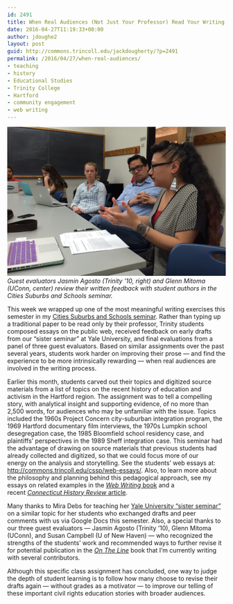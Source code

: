 ```yaml
---
id: 2491
title: When Real Audiences (Not Just Your Professor) Read Your Writing
date: 2016-04-27T11:19:33+00:00
author: jdoughe2
layout: post
guid: http://commons.trincoll.edu/jackdougherty/?p=2491
permalink: /2016/04/27/when-real-audiences/
- teaching
- history
- Educational Studies
- Trinity College
- Hartford
- community engagement
- web writing
---
```


![guest evaluators](/images/2016/2016-04-25-Educ308-Mitoma-Agosto.jpg)
*Guest evaluators Jasmin Agosto (Trinity '10, right) and Glenn Mitoma (UConn, center) review their written feedback with student authors in the Cities Suburbs and Schools seminar.*

This week we wrapped up one of the most meaningful writing exercises this semester in my [Cities Suburbs and Schools seminar](http://commons.trincoll.edu/cssp/seminar/). Rather than typing up a traditional paper to be read only by their professor, Trinity students composed essays on the public web, received feedback on early drafts from our &#8220;sister seminar&#8221; at Yale University, and final evaluations from a panel of three guest evaluators. Based on similar assignments over the past several years, students work harder on improving their prose &#8212; and find the experience to be more intrinsically rewarding &#8212; when real audiences are involved in the writing process.

Earlier this month, students carved out their topics and digitized source materials from a list of topics on the recent history of education and activism in the Hartford region. The assignment was to tell a compelling story, with analytical insight and supporting evidence, of no more than 2,500 words, for audiences who may be unfamiliar with the issue. Topics included the 1960s Project Concern city-suburban integration program, the 1969 Hartford documentary film interviews, the 1970s Lumpkin school desegregation case, the 1985 Bloomfield school residency case, and plaintiffs&#8217; perspectives in the 1989 Sheff integration case. This seminar had the advantage of drawing on source materials that previous students had already collected and digitized, so that we could focus more of our energy on the analysis and storytelling. See the students&#8217; web essays at: <http://commons.trincoll.edu/cssp/web-essays/>. Also, to learn more about the philosophy and planning behind this pedagogical approach, see my essays on related examples in the [_Web Writing_ book](http://webwriting.trincoll.edu) and a recent [_Connecticut History Review_ article](http://ontheline.trincoll.edu).

Many thanks to Mira Debs for teaching her [Yale University &#8220;sister seminar&#8221;](https://citiessuburbsschoolchoice.wordpress.com/) on a similar topic for her students who exchanged drafts and peer comments with us via Google Docs this semester. Also, a special thanks to our three guest evaluators &#8212; Jasmin Agosto (Trinity &#8217;10), Glenn Mitoma (UConn), and Susan Campbell (U of New Haven) &#8212; who recognized the strengths of the students&#8217; work and recommended ways to further revise it for potential publication in the _[On The Line](http://ontheline.trincoll.edu)_ book that I&#8217;m currently writing with several contributors.

Although this specific class assignment has concluded, one way to judge the depth of student learning is to follow how many choose to revise their drafts again &#8212; without grades as a motivator &#8212; to improve our telling of these important civil rights education stories with broader audiences.
